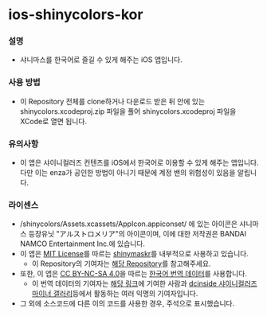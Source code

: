 # ios-shinycolors-kor

### 설명
* 샤니마스를 한국어로 즐길 수 있게 해주는 iOS 앱입니다.

### 사용 방법
* 이 Repository 전체를 clone하거나 다운로드 받은 뒤 안에 있는 shinycolors.xcodeproj.zip 파일을 풀어 shinycolors.xcodeproj 파일을 XCode로 열면 됩니다.

### 유의사항
* 이 앱은 샤이니컬러즈 컨텐츠를 iOS에서 한국어로 이용할 수 있게 해주는 앱입니다. 다만 이는 enza가 공인한 방법이 아니기 때문에 계정 밴의 위험성이 있음을 알립니다.

### 라이센스
* /shinycolors/Assets.xcassets/AppIcon.appiconset/ 에 있는 아이콘은 샤니마스 등장유닛 "アルストロメリア"의 아이콘이며, 이에 대한 저작권은 BANDAI NAMCO Entertainment Inc.에 있습니다.
* 이 앱은 [MIT License](https://github.com/snowyivu/ShinyColors/blob/master/LICENSE)를 따르는 [shinymaskr](https://github.com/newbiepr/shinymaskr/)를 내부적으로 사용하고 있습니다.
  * 이 Repository의 기여자는 [해당 Repository](https://github.com/newbiepr/shinymaskr/)를 참고해주세요.
* 또한, 이 앱은 [CC BY-NC-SA 4.0](https://creativecommons.org/licenses/by-nc-sa/4.0/)을 따르는 [한국어 번역 데이터](https://docs.google.com/spreadsheets/d/12NpZ_Tq0OMAePUn-Wuu9lH0202L5f9nvJc1pEI5CM8M/)를 사용합니다.
  * 이 번역 데이터의 기여자는 [해당 링크](https://docs.google.com/spreadsheets/d/12NpZ_Tq0OMAePUn-Wuu9lH0202L5f9nvJc1pEI5CM8M/)에 기여한 사람과 [dcinside 샤이니컬러즈 마이너 갤러리](https://gall.dcinside.com/shinycolors)등에서 활동하는 여러 익명의 기여자입니다.
* 그 외에 소스코드에 다른 이의 코드를 사용한 경우, 주석으로 표시했습니다.
